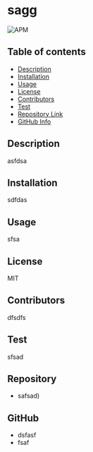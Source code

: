 # sagg

![APM](https://img.shields.io/badge/license-MIT-blue)

## Table of contents

- [Description](#Description)
- [Installation](#Installation)
- [Usage](#Usage)
- [License](#License)
- [Contributors](#Contributors)
- [Test](#Test)
- [Repository Link](#Repository)
- [GitHub Info](#GitHub) 

## Description 
asfdsa

## Installation
sdfdas

## Usage
sfsa

## License
MIT

## Contributors
dfsdfs

## Test
sfsad

## Repository
- safsad)

## GitHub
- dsfasf
- fsaf